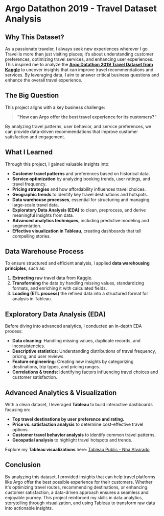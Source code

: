 # Argo Datathon 2019 - Travel Dataset Analysis

## Why This Dataset?

As a passionate traveler, I always seek new experiences wherever I go. Travel is more than just visiting places; it’s about understanding customer preferences, optimizing travel services, and enhancing user experiences. This inspired me to analyze the **[Argo Datathon 2019 Travel Dataset from Kaggle](https://www.kaggle.com/datasets/leomauro/argodatathon2019)** to uncover insights that can improve travel recommendations and services. By leveraging data, I aim to answer critical business questions and enhance the overall travel experience.

## The Big Question

This project aligns with a key business challenge:

> **"How can Argo offer the best travel experience for its customers?"**

By analyzing travel patterns, user behavior, and service preferences, we can provide data-driven recommendations that improve customer satisfaction and engagement.

## What I Learned

Through this project, I gained valuable insights into:

- **Customer travel patterns** and preferences based on historical data.
- **Service optimization** by analyzing booking trends, user ratings, and travel frequency.
- **Pricing strategies** and how affordability influences travel choices.
- **Geographic trends** to identify key travel destinations and hotspots.
- **Data warehouse processes**, essential for structuring and managing large-scale travel data.
- **Exploratory Data Analysis (EDA)** to clean, preprocess, and derive meaningful insights from data.
- **Advanced analytics techniques**, including predictive modeling and segmentation.
- **Effective visualization in Tableau**, creating dashboards that tell compelling stories.

## Data Warehouse Process

To ensure structured and efficient analysis, I applied **data warehousing principles**, such as:

1. **Extracting** raw travel data from Kaggle.
2. **Transforming** the data by handling missing values, standardizing formats, and enriching it with calculated fields.
3. **Loading (ETL process)** the refined data into a structured format for analysis in Tableau.

## Exploratory Data Analysis (EDA)

Before diving into advanced analytics, I conducted an in-depth EDA process:

- **Data cleaning:** Handling missing values, duplicate records, and inconsistencies.
- **Descriptive statistics:** Understanding distributions of travel frequency, pricing, and user reviews.
- **Feature engineering:** Creating new insights by categorizing destinations, trip types, and pricing ranges.
- **Correlations & trends:** Identifying factors influencing travel choices and customer satisfaction.

## Advanced Analytics & Visualization

With a clean dataset, I leveraged **Tableau** to build interactive dashboards focusing on:

- **Top travel destinations by user preference and rating.**
- **Price vs. satisfaction analysis** to determine cost-effective travel options.
- **Customer travel behavior analysis** to identify common travel patterns.
- **Geospatial analysis** to highlight travel hotspots and trends.

Explore my **Tableau visualizations** here: [Tableau Public - Nha Alvarado](https://public.tableau.com/app/profile/nha.alvarado/vizzes)

## Conclusion

By analyzing this dataset, I provided insights that can help travel platforms like Argo offer the best possible experience for their customers. Whether it's optimizing travel routes, recommending destinations, or enhancing customer satisfaction, a data-driven approach ensures a seamless and enjoyable journey. This project reinforced my skills in data analytics, storytelling through visualization, and using Tableau to transform raw data into actionable insights.
